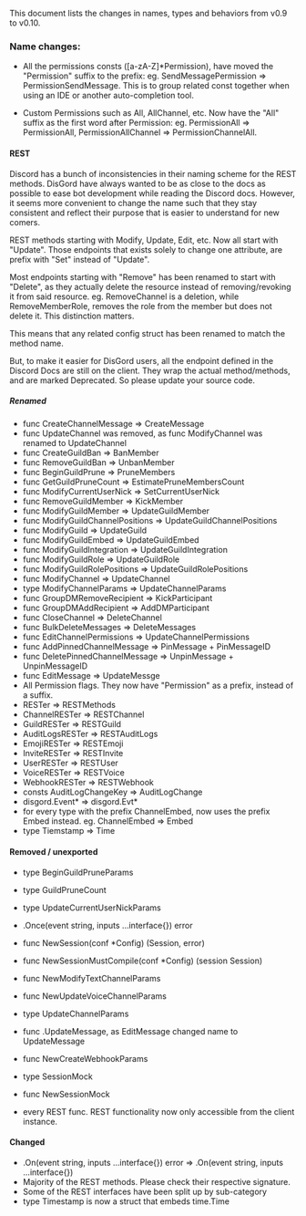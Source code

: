 This document lists the changes in names, types and behaviors from v0.9 to v0.10.


### Name changes:

 - All the permissions consts ([a-zA-Z]*Permission), have moved the "Permission" suffix to the prefix: eg. SendMessagePermission => PermissionSendMessage.
 This is to group related const together when using an IDE or another auto-completion tool.
 
 - Custom Permissions such as All, AllChannel, etc. Now have the "All" suffix as the first word after Permission: eg. PermissionAll => PermissionAll, PermissionAllChannel => PermissionChannelAll.

#### REST
Discord has a bunch of inconsistencies in their naming scheme for the REST methods. DisGord have always wanted to be as close to the docs as possible to ease bot development while reading the Discord docs. However, it seems more convenient to change the name such that they stay consistent and reflect their purpose that is easier to understand for new comers.

REST methods starting with Modify, Update, Edit, etc. Now all start with "Update". Those endpoints that exists solely to change one attribute, are prefix with "Set" instead of "Update".

Most endpoints starting with "Remove" has been renamed to start with "Delete", as they actually delete the resource instead of removing/revoking it from said resource. eg. RemoveChannel is a deletion, while RemoveMemberRole, removes the role from the member but does not delete it. This distinction matters.

This means that any related config struct has been renamed to match the method name.

But, to make it easier for DisGord users, all the endpoint defined in the Discord Docs are still on the client. They wrap the actual method/methods, and are marked Deprecated. So please update your source code.
 
##### Renamed
 - func CreateChannelMessage => CreateMessage
 - func UpdateChannel was removed, as func ModifyChannel was renamed to UpdateChannel
 - func CreateGuildBan => BanMember
 - func RemoveGuildBan => UnbanMember
 - func BeginGuildPrune => PruneMembers
 - func GetGuildPruneCount => EstimatePruneMembersCount
 - func ModifyCurrentUserNick => SetCurrentUserNick
 - func RemoveGuildMember => KickMember
 - func ModifyGuildMember => UpdateGuildMember
 - func ModifyGuildChannelPositions => UpdateGuildChannelPositions
 - func ModifyGuild => UpdateGuild
 - func ModifyGuildEmbed => UpdateGuildEmbed
 - func ModifyGuildIntegration => UpdateGuildIntegration
 - func ModifyGuildRole => UpdateGuildRole
 - func ModifyGuildRolePositions => UpdateGuildRolePositions
 - func ModifyChannel => UpdateChannel
 - type ModifyChannelParams => UpdateChannelParams
 - func GroupDMRemoveRecipient => KickParticipant
 - func GroupDMAddRecipient => AddDMParticipant
 - func CloseChannel => DeleteChannel
 - func BulkDeleteMessages => DeleteMessages
 - func EditChannelPermissions => UpdateChannelPermissions
 - func AddPinnedChannelMessage => PinMessage + PinMessageID
 - func DeletePinnedChannelMessage => UnpinMessage + UnpinMessageID
 - func EditMessage => UpdateMessge
 - All Permission flags. They now have "Permission" as a prefix, instead of a suffix.
 - RESTer => RESTMethods
 - ChannelRESTer => RESTChannel
 - GuildRESTer => RESTGuild
 - AuditLogsRESTer => RESTAuditLogs
 - EmojiRESTer => RESTEmoji
 - InviteRESTer => RESTInvite
 - UserRESTer => RESTUser
 - VoiceRESTer => RESTVoice
 - WebhookRESTer => RESTWebhook
 - consts AuditLogChangeKey => AuditLogChange
 - disgord.Event* => disgord.Evt*
 - for every type with the prefix ChannelEmbed, now uses the prefix Embed instead. eg. ChannelEmbed => Embed
 - type Tiemstamp => Time

#### Removed / unexported
 - type BeginGuildPruneParams
 - type GuildPruneCount
 - type UpdateCurrentUserNickParams
 - .Once(event string, inputs ...interface{}) error
 - func NewSession(conf *Config) (Session, error)
 - func NewSessionMustCompile(conf *Config) (session Session)
 - func NewModifyTextChannelParams
 - func NewUpdateVoiceChannelParams
 - type UpdateChannelParams
 - func .UpdateMessage, as EditMessage changed name to UpdateMessage
 - func NewCreateWebhookParams
 - type SessionMock
 - func NewSessionMock
 
 - every REST func. REST functionality now only accessible from the client instance.
 
 #### Changed
  - .On(event string, inputs ...interface{}) error => .On(event string, inputs ...interface{})
  - Majority of the REST methods. Please check their respective signature.
  - Some of the REST interfaces have been split up by sub-category
  - type Timestamp is now a struct that embeds time.Time
  